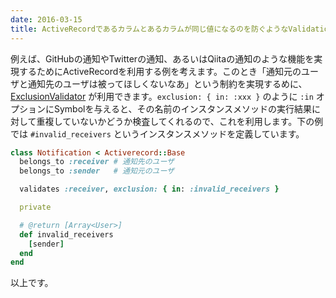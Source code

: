 ```yaml
---
date: 2016-03-15
title: ActiveRecordであるカラムとあるカラムが同じ値になるのを防ぐようなValidationを定義する
---
```


例えば、GitHubの通知やTwitterの通知、あるいはQiitaの通知のような機能を実現するためにActiveRecordを利用する例を考えます。このとき「通知元のユーザと通知先のユーザは被ってほしくないなあ」という制約を実現するめに、[ExclusionValidator](http://edgeguides.rubyonrails.org/active_record_validations.html#exclusion) が利用できます。`exclusion: { in: :xxx }` のように `:in` オプションにSymbolを与えると、その名前のインスタンスメソッドの実行結果に対して重複していないかどうか検査してくれるので、これを利用します。下の例では `#invalid_receivers` というインスタンスメソッドを定義しています。

```rb
class Notification < Activerecord::Base
  belongs_to :receiver # 通知先のユーザ
  belongs_to :sender   # 通知元のユーザ

  validates :receiver, exclusion: { in: :invalid_receivers }

  private

  # @return [Array<User>]
  def invalid_receivers
    [sender]
  end
end
```

以上です。
